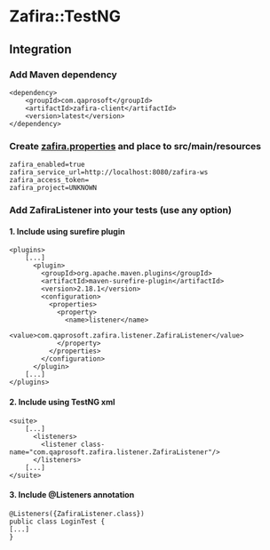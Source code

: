# Zafira::TestNG
## Integration

### Add Maven dependency
```
<dependency>
    <groupId>com.qaprosoft</groupId>
    <artifactId>zafira-client</artifactId>
    <version>latest</version>
</dependency>
```

### Create [zafira.properties](https://github.com/qaprosoft/carina-demo/blob/master/src/main/resources/zafira.properties) and place to src/main/resources
```
zafira_enabled=true
zafira_service_url=http://localhost:8080/zafira-ws
zafira_access_token=
zafira_project=UNKNOWN
```

### Add ZafiraListener into your tests (use any option)
#### 1. Include using surefire plugin
```
<plugins>
    [...]
      <plugin>
        <groupId>org.apache.maven.plugins</groupId>
        <artifactId>maven-surefire-plugin</artifactId>
        <version>2.18.1</version>
        <configuration>
          <properties>
            <property>
              <name>listener</name>
              <value>com.qaprosoft.zafira.listener.ZafiraListener</value>
            </property>
          </properties>
        </configuration>
      </plugin>
    [...]
</plugins>
```
#### 2. Include using TestNG xml
```
<suite>
    [...]
      <listeners>
        <listener class-name="com.qaprosoft.zafira.listener.ZafiraListener"/>
      </listeners>
    [...]
</suite>
```
#### 3. Include @Listeners annotation
```
@Listeners({ZafiraListener.class})
public class LoginTest {
[...]
}
```

